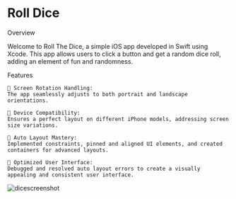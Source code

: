 # Roll Dice

Overview

Welcome to Roll The Dice, a simple iOS app developed in Swift using Xcode. This app allows users to click a button and get a random dice roll, adding an element of fun and randomness.

Features

    🔄 Screen Rotation Handling:
    The app seamlessly adjusts to both portrait and landscape orientations.

    📱 Device Compatibility:
    Ensures a perfect layout on different iPhone models, addressing screen size variations.

    🔧 Auto Layout Mastery:
    Implemented constraints, pinned and aligned UI elements, and created containers for advanced layouts.

    🚀 Optimized User Interface:
    Debugged and resolved auto layout errors to create a visually appealing and consistent user interface.



![dicescreenshot](https://github.com/ZakiZughbi/RollDice/assets/39328307/1bbca4e2-cba4-4064-8224-78858a87f798)
